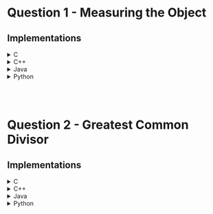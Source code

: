 # Question 1 - Measuring the Object
## Implementations

<details>

<summary> C </summary>

```c
#include <stdio.h>
int main() {
    int w, a, b, c;
    scanf("%d%d%d%d", &w, &a, &b, &c);
    int z = a + b + c;
    if (w == a || w == b || w == c || w == z || w == z - a || w == z - b || w == z - c) {
        printf("YES");
    }
    else {
        printf("NO");
    }
    return 0;
}
```

</details>

<details>

<summary> C++ </summary>

```c++
#include <iostream>
using namespace std;
int main() {
    int w, a, b, c;
    cin >> w >> a >> b >> c;
    if (w == a || w == b || w == c || w == a + b || w == b + c || w == a + c || w == a + b + c) {
        cout << "YES";
    } 
    else {
        cout << "NO";
    }
    return 0;
}
```

</details>

<details>

<summary> Java </summary>

```java
import java.util.Scanner;
public class MeasuringTheObject {
    public static boolean isPossible(int[] possibleWeights, int weight) {
        for (int i = 0; i < possibleWeights.length; i++) {
            if (possibleWeights[i] == weight) {
                return true;
            }
        }
        return false;
    }
    public static void main(String[] args) {
        Scanner read = new Scanner(System.in);
        int w = read.nextInt();
        int a = read.nextInt();
        int b = read.nextInt();
        int c = read.nextInt();
        int[] totalPossibleWeights = {a, b, c, a + b, b + c, a + c, a + b + c};
        System.out.print(isPossible(totalPossibleWeights, w) ? "YES" : "NO");
    }
}
```

</details>

<details>

<summary> Python </summary>

```python
w, a, b, c = map(int, input().split())
x = a + b + c
pos_weights = [a, b, c, x - a, x - b, x - c, x]
if w in pos_weights:
    print('YES')
else:
    print('NO')
```

</details>

<br><br>

# Question 2 - Greatest Common Divisor
## Implementations

<details>

<summary> C </summary>

```c
// Normal Apporach
#include <stdio.h>
int main() {
	int a, b;
	scanf("%d%d", &a, &b);
	int gcd = 1;
	for (int i = 1; i <= a; i++) {
	    if (a % i == 0 && b % i == 0) {
	        gcd = i;
	    }
	}
	printf("%d", gcd);
	return 0;
}
```

</details>

<details>

<summary> C++ </summary>

```c++
// Euclid's Approach using Subtraction
#include <iostream>
using namespace std;
int main() {
    int a, b;
    cin >> a >> b;
    while (a && b) {
        if (a > b) {
            a -= b;
        } else {
            b -= a;
        }
    }
    cout << (a == 0 ? b : a);
    return 0;
}
```

</details>

<details>

<summary> Java </summary>

```java
// Euclid's Approach using Modulo Division
import java.util.Scanner;
public class GCD {
    public static void main(String[] args) {
        Scanner read = new Scanner(System.in);
        int a = read.nextInt();
        int b = read.nextInt();
        while (b != 0) {
            int c = a % b;
            a = b;
            b = c;
        }
        System.out.print(a);
    }
}
```

</details>

<details>

<summary> Python </summary>

```python
# Using Euclid + Recursion
def GCD_using_euclid_rec(a, b):
    if not b:
        return a
    return GCD_using_euclid_rec(b, a % b)
    
    
a, b = map(int, input().split())
print(GCD_using_euclid_rec(a, b))
```

</details>
